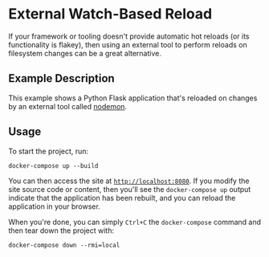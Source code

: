# External Watch-Based Reload

If your framework or tooling doesn't provide automatic hot reloads (or its
functionality is flakey), then using an external tool to perform reloads on
filesystem changes can be a great alternative.


## Example Description

This example shows a Python Flask application that's reloaded on changes by an
external tool called [nodemon](https://github.com/remy/nodemon).


## Usage

To start the project, run:

```
docker-compose up --build
```

You can then access the site at
[`http://localhost:8080`](http://localhost:8080). If you modify the site source
code or content, then you'll see the `docker-compose up` output indicate that
the application has been rebuilt, and you can reload the application in your
browser.

When you're done, you can simply `Ctrl+C` the `docker-compose` command and then
tear down the project with:

```
docker-compose down --rmi=local
```
